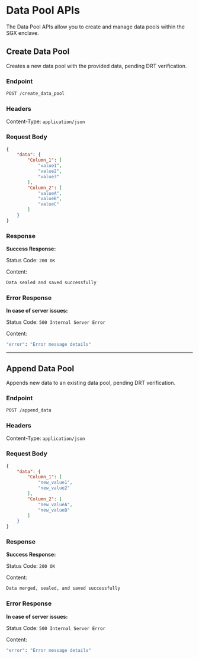 # **Data Pool APIs**

The Data Pool APIs allow you to create and manage data pools within the SGX enclave.

## Create Data Pool

Creates a new data pool with the provided data, pending DRT verification.

### Endpoint

```sh
POST /create_data_pool
```

### Headers

Content-Type: `application/json`

### Request Body

```json
{
    "data": {
        "Column_1": [
            "value1",
            "value2",
            "value3"
        ],
        "Column_2": [
            "valueA",
            "valueB",
            "valueC"
        ]
    }
}
```

### Response

**Success Response:**

Status Code: `200 OK`

Content:

```sh
Data sealed and saved successfully
```

### Error Response

**In case of server issues:**

Status Code: `500 Internal Server Error`

Content:

```sh
"error": "Error message details"
```

---

## Append Data Pool

Appends new data to an existing data pool, pending DRT verification.

### Endpoint

```sh
POST /append_data
```

### Headers

Content-Type: `application/json`

### Request Body

```json
{
    "data": {
        "Column_1": [
            "new_value1",
            "new_value2"
        ],
        "Column_2": [
            "new_valueA",
            "new_valueB"
        ]
    }
}
```

### Response

**Success Response:**

Status Code: `200 OK`

Content:

```sh
Data merged, sealed, and saved successfully
```

### Error Response

**In case of server issues:**

Status Code: `500 Internal Server Error`

Content:

```sh
"error": "Error message details"
```